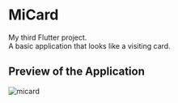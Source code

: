 # MiCard

My third Flutter project.
<br>A basic application that looks like a visiting card.

## Preview of the Application

![micard](https://github.com/Kshitiz-b/Flutter-Projects/assets/95609931/fd9c371b-803a-447d-afe2-487802adc42b)
